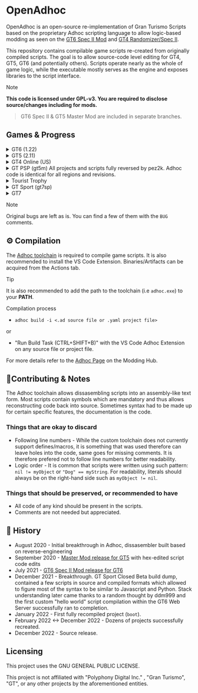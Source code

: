
# OpenAdhoc
OpenAdhoc is an open-source re-implementation of Gran Turismo Scripts based on the proprietary Adhoc scripting language to allow logic-based modding as seen on the [GT6 Spec II Mod](https://www.gtplanet.net/forum/threads/beta6-gt6-spec-ii-mod.399796/) and [GT4 Randomizer/Spec II](https://twitter.com/TheAdmiester/status/1658179881186779144). 

This repository contains compilable game scripts re-created from originally compiled scripts. The goal is to allow source-code level editing for GT4, GT5, GT6 (and potentially others). Scripts operate nearly as the whole of game logic, while the executable mostly serves as the engine and exposes libraries to the script interface.

> [!NOTE]  
**This code is licensed under GPL-v3. You are required to disclose source/changes including for mods.**
>
> GT6 Spec II & GT5 Master Mod are included in separate branches.

## Games & Progress

<details>
  <summary>GT6 (1.22)</summary>
  26 of 49 projects are completed and can be compiled
  
|          Name          | Completed |                                     Purpose                                      | 
|------------------------|-----------|----------------------------------------------------------------------------------|
| main                   |    ✔️    | Initial Bootstrap & Utils before `boot`                                          |
| arcade                 |    ✔️    | Arcade Mode                                                                      |
| boot                   |    ✔️    | Boot Process handling (Game Start to main project i.e `gtmode` or `dev_runviewer`|
| config                 |    ✔️    | Game Save Nodes Creation                                                         |
| community              |    ✔️    | Community/Online Features Menu (Clubs, TimeLine, Bbs, etc)                       |
| cursor                 |    ✔️    | Cursor handling & Top Menu                                                       |
| datalogger             |    ❌    | Car Data Logger Menu                                                             |
| dev_design_work        |    ✔️    | UI Showcasing (1.00)                                                             |
| dev_runviewer          |    ✔️    | Developer Tools                                                                  |
| dev_sound              |    ✔️    | Sound Engineering Develop Tools                                                  |
| dev_test_sequence      |    ❌    | Unknown Dev Tools                                                                |
| develop                |    ✔️    | Cheat/QA Menu for `gtmode`                                                       |
| dialog                 |    ❌    | UI Components for Dialogs                                                        |
| event_setting          |    ❌    | Settings Menu for Editing Lobby Options                                          |
| garage                 |    ✔️    | Garage Manager                                                                   |
| gps_replay             |    ❌    | GPS Replay                                                                       |
| gtmode                 |    ✔️    | GT Mode. Everything before loading into an event/race.                           |
| gtauto                 |    ✔️    | GT Auto                                                                          |
| gttv                   |    ❌    | Stub Leftover from GT5                                                           |
| leavedemo              |    ✔️    | Idle demonstration project                                                       |
| manual                 |    ✔️    | Manual Menu & Credits                                                            |
| multimonitor           |    ✔️    | Multimonitor Handler Project                                                     |
| option                 |    ✔️    | Game Settings Menu                                                               |
| photo                  |    ✔️    | Photo Mode Handler                                                               |
| play_movie             |    ✔️    | Intro Movie Player Project                                                       |
| race                   |    ✔️    | Main Race Project & Base                                                         |
| race_arcade_style      |    ❌    | Sierra Time Rally game mode plugin                                               |
| race_course_edit       |    ❌    | Custom Track Test & Uploader game mode plugin                                    |
| race_drag              |    ❌    | Left-over Drag game mode plugin                                                  |
| race_drift             |    ❌    | Drift game mode plugin                                                           |
| race_freerun           |    ✔️    | Free-Run game mode plugin                                                        |
| race_license           |    ✔️    | License game mode plugin                                                         |
| race_mission           |    ✔️    | Mission game mode plugin                                                         |
| race_online_drift      |    ❌    | Seasonal Drift Event game mode plugin                                            |
| race_online_event      |    ❌    | Online Quickmatch Event game mode plugin                                         |
| race_online_room       |    ✔️    | Online Lobby game mode plugin                                                    |
| race_online_single     |    ❌    | Seasonal Event game mode plugin                                                  |
| race_online_timeattack |    ❌    | Seasonal Time Trial game mode plugin                                             |
| race_single            |    ❌    | Event game mode plugin                                                           |
| race_split             |    ❌    | Split-Screen game mode plugin                                                    |
| race_tutorial          |    ❌    | Tutorial game mode plugin                                                        |
| race_timeattack        |    ✔️    | Time Trial game mode plugin                                                      |
| ranking                |    ❌    | Rankings/Leaderboard Handler Project                                             |
| setting                |    ❌    | Car Parameters/Tuning Menu                                                       |
| ui_kit                 |    ✔️    | Generic UI Components Project                                                    |
| ui_kit_sub             |    ❌    | Unknown                                                                          |
| vision_gt              |    ❌    | Vision GT Menu                                                                   |
</details>

<details>
  <summary>GT5 (2.11)</summary>
  
  
|          Name          | Completed |                                     Purpose                                      | 
|------------------------|-----------|----------------------------------------------------------------------------------|
| main                   |    ✔️    | Initial Bootstrap & Utils before `boot`                                          |
| arcade                 |    ✔️    | Arcade Mode                                                                      |
| academy                |    ❌    | N/A                                                                              |
| boot                   |    ✔️    | Boot Project (logic is in bootstrap scripts)                                     |
| concept                |    ❌    | N/A                                                                              |
| config                 |    ❌    | N/A                                                                              |
| cursor                 |    ❌    | N/A                                                                              |
| demo_movie             |    ❌    | N/A                                                                              |
| dialog                 |    ❌    | N/A                                                                              |
| gps_replay             |    ❌    | N/A                                                                              |
| gtauto                 |    ❌    | N/A                                                                              |
| gtmode                 |    ❌    | N/A                                                                              |
| gttop                  |    ✔️    | Main Menu                                                                        |
| gttv                   |    ❌    | N/A                                                                              |
| gttv2                  |    ❌    | N/A                                                                              |
| leavedemo              |    ❌    | N/A                                                                              |
| manual                 |    ❌    | N/A                                                                              |
| multimonitor           |    ❌    | N/A                                                                              |
| museum                 |    ❌    | N/A                                                                              |
| news                   |    ❌    | N/A                                                                              |
| online                 |    ❌    | N/A                                                                              |
| online_bspec           |    ❌    | N/A                                                                              |
| option                 |    ❌    | N/A                                                                              |
| photo                  |    ❌    | N/A                                                                              |
| play_movie             |    ❌    | N/A                                                                              |
| race                   |    ❌    | N/A                                                                              |
| race_*                 |    ❌    | N/A                                                                              |
| ranking                |    ❌    | N/A                                                                              |
| rcvtst                 |    ❌    | N/A                                                                              |
| setting                |    ❌    | N/A                                                                              |
| ui_kit                 |    ❌    | N/A                                                                              |
| user_profile           |    ❌    | N/A                                                                              |
| user_profile_driver    |    ❌    | N/A                                                                              |

</details>

<details>
  <summary>GT4 Online (US)</summary>

|          Name          | Completed |                                     Purpose                                      | 
|------------------------|-----------|----------------------------------------------------------------------------------|
| boot                   |    ✔️    |                                                                                  |
| cursor                 |    ✔️    |                                                                                  |
| gtmode                 |    ✔️    |                                                                                  |
| option                 |    ✔️    |                                                                                  |

</details>

<details>
  <summary>GT PSP (gt5m)</summar>
  All projects and scripts fully reversed by pez2k. Adhoc code is identical for all regions and revisions.
</details>

<details>
  <summary>Tourist Trophy</summary>
  Nothing at the moment.
</details>

<details>
  <summary>GT Sport (gt7sp)</summary>
  Only the boot project (1.00) reversed.
</details>

<details>
  <summary>GT7</summary>
  Out of scope. GT7 no longer uses Adhoc language and instead uses Swift (custom parser & compiler) which is then compiled to adhoc bytecode.
</details>

> [!NOTE]
> Original bugs are left as is. You can find a few of them with the `BUG` comments.

## ⚙️ Compilation

The [Adhoc toolchain](https://github.com/Nenkai/GTAdhocToolchain) is required to compile game scripts. It is also recommended to install the VS Code Extension. Binaries/Artifacts can be acquired from the Actions tab.

> [!TIP]  
It is also recommended to add the path to the toolchain (i.e `adhoc.exe`) to your **PATH**.

Compilation process
* `adhoc build -i <.ad source file or .yaml project file>`

or 
* "Run Build Task (CTRL+SHIFT+B)" with the VS Code Adhoc Extension on any source file or project file.

For more details refer to the [Adhoc Page](https://nenkai.github.io/gt-modding-hub/concepts/adhoc/adhoc/) on the Modding Hub.

## 🔧Contributing & Notes

The Adhoc toolchain allows dissasembling scripts into an assembly-like text form. Most scripts contain symbols which are mandatory and thus allows reconstructing code back into source. Sometimes syntax had to be made up for certain specific features, the documentation is the code.

### Things that are okay to discard
* Following line numbers - While the custom toolchain does not currently support defines/macros, it is something that was used therefore can leave holes into the code, same goes for missing comments. It is therefore prefered not to follow line numbers for better readability.
* Logic order - It is common that scripts were written using such pattern: `nil != myObject` or `"Dog" == myString`. For readability, literals should always be on the right-hand side such as `myObject != nil`.

### Things that should be preserved, or recommended to have
* All code of any kind should be present in the scripts.
* Comments are not needed but appreciated.

## 📖 History
* August 2020 - Initial breakthrough in Adhoc, dissasembler built based on reverse-engineering
* September 2020 - [Master Mod release for GT5](https://www.gtplanet.net/forum/threads/1-8-0-gt5-master-mod.395844/) with hex-edited script code edits
* July 2021 - [GT6 Spec II Mod release for GT6](https://www.gtplanet.net/forum/threads/beta6-gt6-spec-ii-mod.399796/)
* December 2021 - Breakthrough. GT Sport Closed Beta build dump, contained a few scripts in source and compiled formats which allowed to figure most of the syntax to be similar to Javascript and Python. Stack understanding later came thanks to a random thought by ddm999 and the first custom "hello world" script compilation within the GT6 Web Server successfully ran to completion.
* January 2022 - First fully recompiled project (`boot`).
* February 2022 <-> December 2022 - Dozens of projects successfully recreated.
* December 2022 - Source release.

## Licensing
This project uses the GNU GENERAL PUBLIC LICENSE.

This project is not affiliated with "Polyphony Digital Inc." , "Gran Turismo", "GT", or any other projects by the aforementioned entities.
